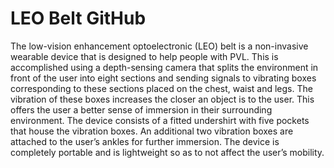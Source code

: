 # LEO Belt GitHub
The low-vision enhancement optoelectronic (LEO) belt is a non-invasive wearable device that is designed to help people with PVL. This is accomplished using a depth-sensing camera that splits the environment in front of the user into eight sections and sending signals to vibrating boxes corresponding to these sections placed on the chest, waist and legs. The vibration of these boxes increases the closer an object is to the user. This offers the user a better sense of immersion in their surrounding environment. The device consists of a fitted undershirt with five pockets that house the vibration boxes. An additional two vibration boxes are attached to the user’s ankles for further immersion. The device is completely portable and is lightweight so as to not affect the user’s mobility. 

